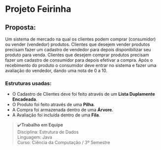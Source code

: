 # Projeto Feirinha


## Proposta:
Um sistema de mercado na qual os clientes podem comprar (consumidor) ou vender (vendedor) produtos.
Clientes que desejem vender produtos precisam fazer um cadastro de vendedor para depois disponibilizar seu produto para venda. 
Clientes que desejem comprar produtos precisam fazer um cadastro de consumidor para depois efetivar a compra. 
Após o recebimento do produto o consumidor deve entrar no sistema e fazer uma avaliação do vendedor, dando uma nota de 0 a 10.

### Estruturas usadas:
* O Cadastro de Clientes deve foi feito através de um **Lista Duplamente Encadeada**.
* O Produto foi feito através de uma **Pilha**.
* A Compra foi armazenada dentro de uma **Árvore**.
* A Avaliação foi incluída dentro de uma **Fila**.

>✔️**Trabalho em Equipe**\
> Disciplina: Estrutura de Dados \
> Linguagem: Java \
> Curso: Ciência da Computação / 3º Semestre

